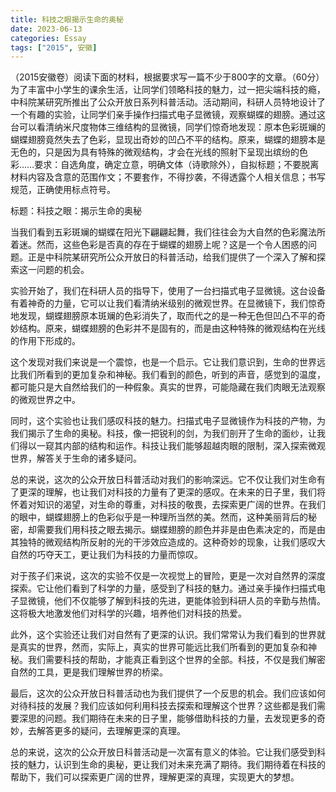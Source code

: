 ```yaml
---
title: 科技之眼揭示生命的奥秘
date: 2023-06-13
categories: Essay
tags: ["2015", 安徽]
---
```


（2015安徽卷）阅读下面的材料，根据要求写一篇不少于800字的文章。（60分）为了丰富中小学生的课余生活，让同学们领略科技的魅力，过一把尖端科技的瘾，中科院某研究所推出了公众开放日系列科普活动。活动期间，科研人员特地设计了一个有趣的实验，让同学们亲手操作扫描式电子显微镜，观察蝴蝶的翅膀。通过这台可以看清纳米尺度物体三维结构的显微镜，同学们惊奇地发现：原本色彩斑斓的蝴蝶翅膀竟然失去了色彩，显现出奇妙的凹凸不平的结构。原来，蝴蝶的翅膀本是无色的，只是因为具有特殊的微观结构，才会在光线的照射下呈现出缤纷的色彩……要求：自选角度，确定立意，明确文体（诗歌除外），自拟标题；不要脱离材料内容及含意的范围作文；不要套作，不得抄袭，不得透露个人相关信息；书写规范，正确使用标点符号。

标题：科技之眼：揭示生命的奥秘

当我们看到五彩斑斓的蝴蝶在阳光下翩翩起舞，我们往往会为大自然的色彩魔法所着迷。然而，这些色彩是否真的存在于蝴蝶的翅膀上呢？这是一个令人困惑的问题。正是中科院某研究所公众开放日的科普活动，给我们提供了一个深入了解和探索这一问题的机会。

实验开始了，我们在科研人员的指导下，使用了一台扫描式电子显微镜。这台设备有着神奇的力量，它可以让我们看清纳米级别的微观世界。在显微镜下，我们惊奇地发现，蝴蝶翅膀原本斑斓的色彩消失了，取而代之的是一种无色但凹凸不平的奇妙结构。原来，蝴蝶翅膀的色彩并不是固有的，而是由这种特殊的微观结构在光线的作用下形成的。

这个发现对我们来说是一个震惊，也是一个启示。它让我们意识到，生命的世界远比我们所看到的更加复杂和神秘。我们看到的颜色，听到的声音，感觉到的温度，都可能只是大自然给我们的一种假象。真实的世界，可能隐藏在我们肉眼无法观察的微观世界之中。

同时，这个实验也让我们感叹科技的魅力。扫描式电子显微镜作为科技的产物，为我们揭示了生命的奥秘。科技，像一把锐利的剑，为我们剖开了生命的面纱，让我们得以一窥其内部的结构和运作。科技让我们能够超越肉眼的限制，深入探索微观世界，解答关于生命的诸多疑问。

总的来说，这次的公众开放日科普活动对我们的影响深远。它不仅让我们对生命有了更深的理解，也让我们对科技的力量有了更深的感叹。在未来的日子里，我们将怀着对知识的渴望，对生命的尊重，对科技的敬畏，去探索更广阔的世界。在我们的眼中，蝴蝶翅膀上的色彩似乎是一种理所当然的美。然而，这种美丽背后的秘密，却需要我们用科技之眼去揭示。蝴蝶翅膀的颜色并非是由色素决定的，而是由其独特的微观结构所反射的光的干涉效应造成的。这种奇妙的现象，让我们感叹大自然的巧夺天工，更让我们为科技的力量而惊叹。

对于孩子们来说，这次的实验不仅是一次视觉上的冒险，更是一次对自然界的深度探索。它让他们看到了科学的力量，感受到了科技的魅力。通过亲手操作扫描式电子显微镜，他们不仅能够了解到科技的先进，更能体验到科研人员的辛勤与热情。这将极大地激发他们对科学的兴趣，培养他们对科技的热爱。

此外，这个实验还让我们对自然有了更深的认识。我们常常认为我们看到的世界就是真实的世界，然而，实际上，真实的世界可能远比我们所看到的更加复杂和神秘。我们需要科技的帮助，才能真正看到这个世界的全部。科技，不仅是我们解密自然的工具，更是我们理解世界的桥梁。

最后，这次的公众开放日科普活动也为我们提供了一个反思的机会。我们应该如何对待科技的发展？我们应该如何利用科技去探索和理解这个世界？这些都是我们需要深思的问题。我们期待在未来的日子里，能够借助科技的力量，去发现更多的奇妙，去解答更多的疑问，去理解更深的真理。

总的来说，这次的公众开放日科普活动是一次富有意义的体验。它让我们感受到科技的魅力，认识到生命的奥秘，更让我们对未来充满了期待。我们期待着在科技的帮助下，我们可以探索更广阔的世界，理解更深的真理，实现更大的梦想。